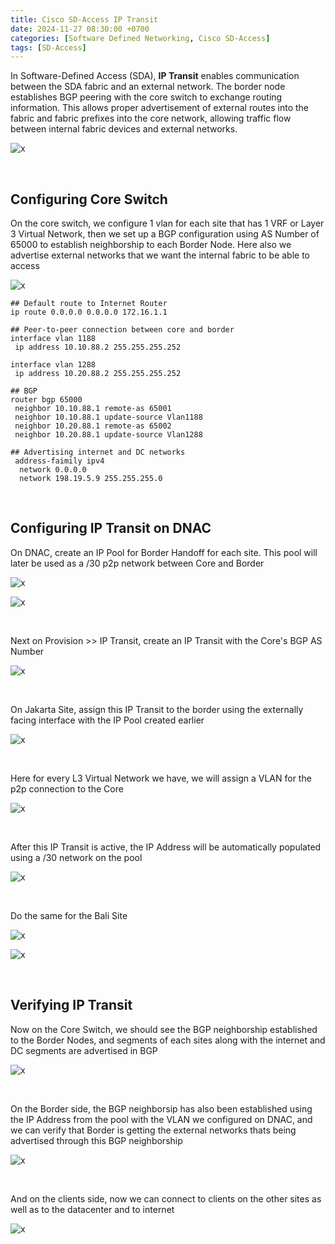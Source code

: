 ```yaml
---
title: Cisco SD-Access IP Transit
date: 2024-11-27 08:30:00 +0700
categories: [Software Defined Networking, Cisco SD-Access]
tags: [SD-Access]
---
```


In Software-Defined Access (SDA), **IP Transit** enables communication between the SDA fabric and an external network. The border node establishes BGP peering with the core switch to exchange routing information. This allows proper advertisement of external routes into the fabric and fabric prefixes into the core network, allowing traffic flow between internal fabric devices and external networks.

![x](/static/2024-11-27-sda-ip-transit/01.png)

<br>

## Configuring Core Switch

On the core switch, we configure 1 vlan for each site that has 1 VRF or Layer 3 Virtual Network, then we set up a BGP configuration using AS Number of 65000 to establish neighborship to each Border Node. Here also we advertise external networks that we want the internal fabric to be able to access

![x](/static/2024-11-27-sda-ip-transit/02.png)

```console
## Default route to Internet Router
ip route 0.0.0.0 0.0.0.0 172.16.1.1

## Peer-to-peer connection between core and border
interface vlan 1188
 ip address 10.10.88.2 255.255.255.252

interface vlan 1288
 ip address 10.20.88.2 255.255.255.252

## BGP
router bgp 65000
 neighbor 10.10.88.1 remote-as 65001
 neighbor 10.10.88.1 update-source Vlan1188
 neighbor 10.20.88.1 remote-as 65002
 neighbor 10.20.88.1 update-source Vlan1288

## Advertising internet and DC networks
 address-faimily ipv4 
  network 0.0.0.0
  network 198.19.5.9 255.255.255.0
```

<br>

## Configuring IP Transit on DNAC

On DNAC, create an IP Pool for Border Handoff for each site. This pool will later be used as a /30 p2p network between Core and Border

![x](/static/2024-11-27-sda-ip-transit/03.png)

![x](/static/2024-11-27-sda-ip-transit/04.png)

<br>

Next on Provision >> IP Transit, create an IP Transit with the Core's BGP AS Number

![x](/static/2024-11-27-sda-ip-transit/05.png)

<br>

On Jakarta Site, assign this IP Transit to the border using the externally facing interface with the IP Pool created earlier

![x](/static/2024-11-27-sda-ip-transit/06.png)

<br>

Here for every L3 Virtual Network we have, we will assign a VLAN for the p2p connection to the Core

![x](/static/2024-11-27-sda-ip-transit/07.png)

<br>

After this IP Transit is active, the IP Address will be automatically populated using a /30 network on the pool

![x](/static/2024-11-27-sda-ip-transit/08.png)

<br>

Do the same for the Bali Site

![x](/static/2024-11-27-sda-ip-transit/09.png)

![x](/static/2024-11-27-sda-ip-transit/10.png)

<br>

## Verifying IP Transit

Now on the Core Switch, we should see the BGP neighborship established to the Border Nodes, and segments of each sites along with the internet and DC segments are advertised in BGP

![x](/static/2024-11-27-sda-ip-transit/11.png)

<br>

On the Border side, the BGP neighborsip has also been established using the IP Address from the pool with the VLAN we configured on DNAC, and we can verify that Border is getting the external networks thats being advertised through this BGP neighborship

![x](/static/2024-11-27-sda-ip-transit/12.png)

<br>

And on the clients side, now we can connect to clients on the other sites as well as to the datacenter and to internet

![x](/static/2024-11-27-sda-ip-transit/13.png)

<br>





